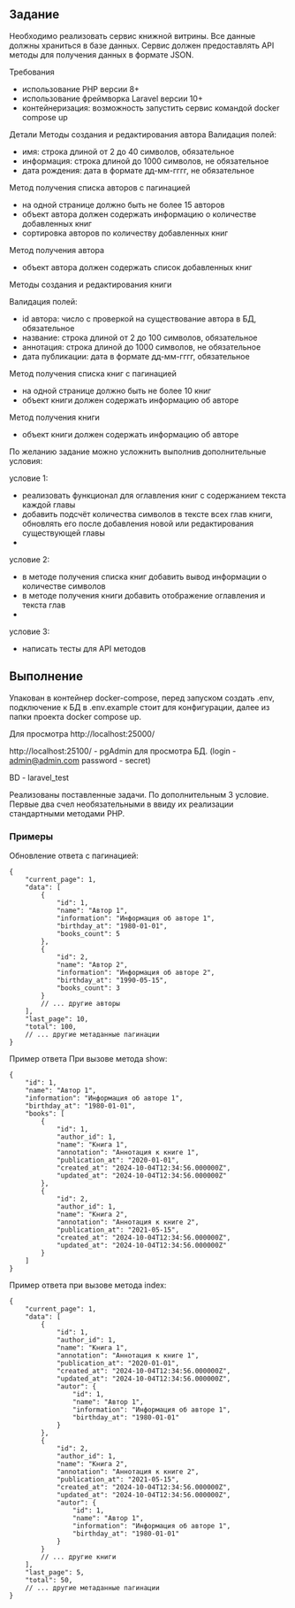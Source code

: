 ## Задание
Необходимо реализовать сервис книжной витрины. Все данные должны храниться в базе данных. Сервис должен предоставлять API методы для получения данных в формате JSON.

Требования
- использование PHP версии 8+
- использование фреймворка Laravel версии 10+
- контейнеризация: возможность запустить сервис командой docker compose up

Детали
Методы создания и редактирования автора
Валидация полей:
- имя: строка длиной от 2 до 40 символов, обязательное
- информация: строка длиной до 1000 символов, не обязательное
- дата рождения: дата в формате дд-мм-гггг, не обязательное

Метод получения списка авторов с пагинацией
- на одной странице должно быть не более 15 авторов
- объект автора должен содержать информацию о количестве добавленных книг
- сортировка авторов по количеству добавленных книг

 Метод получения автора
- объект автора должен содержать список добавленных книг

Методы создания и редактирования книги

Валидация полей:
- id автора: число с проверкой на существование автора в БД, обязательное
- название: строка длиной от 2 до 100 символов, обязательное
- аннотация: строка длиной до 1000 символов, не обязательное
- дата публикации: дата в формате дд-мм-гггг, обязательное

Метод получения списка книг с пагинацией
- на одной странице должно быть не более 10 книг
- объект книги должен содержать информацию об авторе

Метод получения книги
- объект книги должен содержать информацию об авторе

По желанию задание можно усложнить выполнив дополнительные условия:

условие 1:
- реализовать функционал для оглавления книг с содержанием текста каждой главы
- добавить подсчёт количества символов в тексте всех глав книги, обновлять его после добавления новой или редактирования существующей главы
- 
условие 2:
- в методе получения списка книг добавить вывод информации о количестве символов
- в методе получения книги добавить отображение оглавления и текста глав
- 
условие 3:
- написать тесты для API методов

## Выполнение
Упакован в контейнер docker-compose, перед запуском создать .env, подключение к БД в .env.example стоит для конфигурации, далее из папки проекта docker compose up.

Для просмотра http://localhost:25000/ 

http://localhost:25100/ - pgAdmin для просмотра БД. (login - admin@admin.com password - secret)

BD - laravel_test

Реализованы поставленные задачи. По дополнительным 3 условие. Первые два счел необязательными в ввиду их реализации стандартными методами PHP.

### Примеры
Обновление ответа с пагинацией:
```
{
    "current_page": 1,
    "data": [
        {
            "id": 1,
            "name": "Автор 1",
            "information": "Информация об авторе 1",
            "birthday_at": "1980-01-01",
            "books_count": 5
        },
        {
            "id": 2,
            "name": "Автор 2",
            "information": "Информация об авторе 2",
            "birthday_at": "1990-05-15",
            "books_count": 3
        }
        // ... другие авторы
    ],
    "last_page": 10,
    "total": 100,
    // ... другие метаданные пагинации
}
```
Пример ответа При вызове метода show:
```
{
    "id": 1,
    "name": "Автор 1",
    "information": "Информация об авторе 1",
    "birthday_at": "1980-01-01",
    "books": [
        {
            "id": 1,
            "author_id": 1,
            "name": "Книга 1",
            "annotation": "Аннотация к книге 1",
            "publication_at": "2020-01-01",
            "created_at": "2024-10-04T12:34:56.000000Z",
            "updated_at": "2024-10-04T12:34:56.000000Z"
        },
        {
            "id": 2,
            "author_id": 1,
            "name": "Книга 2",
            "annotation": "Аннотация к книге 2",
            "publication_at": "2021-05-15",
            "created_at": "2024-10-04T12:34:56.000000Z",
            "updated_at": "2024-10-04T12:34:56.000000Z"
        }
    ]
}
```
Пример ответа при вызове метода index:
```
{
    "current_page": 1,
    "data": [
        {
            "id": 1,
            "author_id": 1,
            "name": "Книга 1",
            "annotation": "Аннотация к книге 1",
            "publication_at": "2020-01-01",
            "created_at": "2024-10-04T12:34:56.000000Z",
            "updated_at": "2024-10-04T12:34:56.000000Z",
            "autor": {
                "id": 1,
                "name": "Автор 1",
                "information": "Информация об авторе 1",
                "birthday_at": "1980-01-01"
            }
        },
        {
            "id": 2,
            "author_id": 1,
            "name": "Книга 2",
            "annotation": "Аннотация к книге 2",
            "publication_at": "2021-05-15",
            "created_at": "2024-10-04T12:34:56.000000Z",
            "updated_at": "2024-10-04T12:34:56.000000Z",
            "autor": {
                "id": 1,
                "name": "Автор 1",
                "information": "Информация об авторе 1",
                "birthday_at": "1980-01-01"
            }
        }
        // ... другие книги
    ],
    "last_page": 5,
    "total": 50,
    // ... другие метаданные пагинации
}
```
